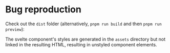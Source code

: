 # Bug reproduction

Check out the `dist` folder (alternatively, `pnpm run build` and then `pnpm run preview`):

The svelte component's styles are generated in the `assets`
directory but not linked in the resulting HTML, resulting in unstyled component elements.

